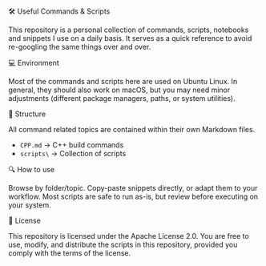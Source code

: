 🛠️ Useful Commands & Scripts

This repository is a personal collection of commands, scripts, notebooks and snippets I use on a daily basis.
It serves as a quick reference to avoid re-googling the same things over and over.

💻 Environment

Most of the commands and scripts here are used on Ubuntu Linux.
In general, they should also work on macOS, but you may need minor adjustments (different package managers, paths, or system utilities).

📂 Structure

All command related topics are contained within their own Markdown files.
 - `CPP.md` -> C++ build commands
 - `scripts\` -> Collection of scripts 

🔍 How to use

Browse by folder/topic.
Copy-paste snippets directly, or adapt them to your workflow.
Most scripts are safe to run as-is, but review before executing on your system.

📜 License

This repository is licensed under the Apache License 2.0.
You are free to use, modify, and distribute the scripts in this repository, provided you comply with the terms of the license.
